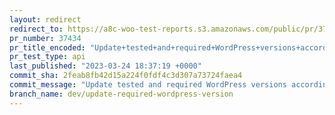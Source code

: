 ```yaml
---
layout: redirect
redirect_to: https://a8c-woo-test-reports.s3.amazonaws.com/public/pr/37434/api/index.html
pr_number: 37434
pr_title_encoded: "Update+tested+and+required+WordPress+versions+according+to+L-2+policy"
pr_test_type: api
last_published: "2023-03-24 18:37:19 +0000"
commit_sha: 2feab8fb42d15a224f0fdf4c3d307a73724faea4
commit_message: "Update tested and required WordPress versions according to L-2 policy"
branch_name: dev/update-required-wordpress-version
---
```

